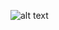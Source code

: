 ![alt text](https://upload.wikimedia.org/wikipedia/commons/thumb/8/8d/42_Logo.svg/800px-42_Logo.svg.png)
